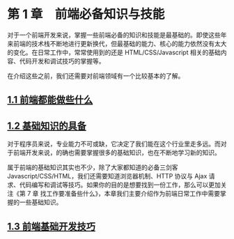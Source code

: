 # 第 1 章　前端必备知识与技能

对于一个前端开发来说，掌握一些前端必备的知识和技能是最基础的。即使这些年来前端的技术栈不断地进行更新换代，但最基础的能力、核心的能力依然没有太大的变化。在日常工作中，常常使用到的还是 HTML/CSS/Javascript 相关的基础内容、代码开发和调试技巧的掌握等。

在介绍这些之前，我们还需要对前端领域有一个比较基本的了解。

## [1.1 前端都能做些什么](./1.md)

## [1.2 基础知识的具备](./2/2.1.md)

对于程序员来说，专业能力不可或缺，它决定了我们能在这个行业里走多远。而对于前端开发来说，的确也需要掌握很多的基础知识，也在不断地学习新的知识。

属于前端的基础知识其实也不少，除了大家都知道的必备三剑客 Javascript/CSS/HTML，我们还需要知道浏览器机制、HTTP 协议与 Ajax 请求、代码编写和调试等技巧。如果你的目的是想要找到一份工作，那么可以更加关注《第 7 章 找工作要准备些什么》，本章我们主要介绍作为前端日常工作中需要掌握的一些基础知识。

## [1.3 前端基础开发技巧](./3/3.1.md)


